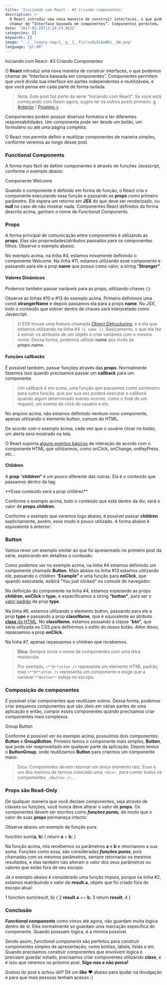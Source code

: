 ```yaml
---
title: 'Iniciando com React - #3 Criando componentes'
description: >-
  O React introduz uma nova maneira de construir interfaces, o que podemos
  chamar de “Interface baseada em componentes”. Componentes permitem…
date: '2017-03-29T13:24:24.963Z'
categories: []
keywords: []
image: "../__legacy-img/1__q__1__PjirxuDp5LbwBDz__QA.png"
language: "pt-BR"
---
```


Iniciando com React- #3 Criando Componentes

O **React** introduz uma nova maneira de construir interfaces, o que podemos chamar de “Interface baseada em componentes”. Componentes permitem que você divida sua interface em partes independentes e reutilizáveis, e que você pense em cada parte de forma isolada.

> Nota: Este post faz parte da série “Iniciando com React”. Se você está começando com React agora, sugiro ler os outros posts primeiro.
> [< Anterior](https://blog.coderockr.com/iniciando-com-react-2-criando-a-estrutura-do-projeto-2c3b0f8e9f9) | [Proximo >](https://medium.com/@viniciusdacal/iniciando-com-react-4-armazenando-estado-e-entendendo-o-lifecycle-bbb92b27da83)

Componentes podem possuir diversos formatos e ter diferentes responsabilidades. Um componente pode ser desde um botão, um formulário ou até uma página completa.

O React nos permite definir e reutilizar componentes de maneira simples, conforme veremos ao longo desse post.

### Functional Components

A forma mais fácil de definir componentes é através de funções Javascript, conforme o exemplo abaixo:

Componente Welcome

Quando o componente é definido em forma de função, o React cria o componente executando essa função e passando as **props** como primeiro parâmetro. Ele espera um retorno em **JSX** do que deve ser renderizado, ou **null** no caso de não mostrar nada. Componentes React definidos da forma descrita acima, ganham o nome de _Functional Components._

### Props

A forma principal de comunicação entre componentes é utilizando as **props.** Elas são propriedades/atributos passados para os componentes filhos. Observe o exemplo abaixo:

No exemplo acima, na linha #4, estamos novamente definindo o componente Welcome. Na linha #11, estamos utilizando esse componente e passando para ele a prop **name** que possui como valor, a string “**Stranger”**.

#### Valores Dinâmicos

Podemos também passar variáveis para as props, utilizando chaves `{}`:

Observe as linhas #10 e #13 do exemplo acima. Primeiro definimos uma const **strangerName** e depois passamos ela para a props **name**.  No _JSX_, todo o conteúdo que estiver dentro de chaves será interpretado como Javascript.

> O ES6 trouxe uma feature chamada [Object Detructuring](https://developer.mozilla.org/pt-BR/docs/Web/JavaScript/Reference/Operators/Atribuicao_via_desestruturacao#Desestruração_de_objeto), e é ela que estamos utilizando na linha #4 `({ name })`. Basicamente, o que ela faz é extrair os atributos de um objeto e criar variáveis com o mesmo nome. Dessa forma, podemos utilizar **name** aos invés de **props.name**.

#### Funções callbacks

É possível também, passar funções através das **props**. Normalmente fazemos isso quando precisamos passar um **callback** para um componente.

> Um callback é em suma, uma função que passamos como parâmetro para outra função, que por sua vez poderá executar o callback quando algum determinado evento ocorrer, como o final de um request, um evento de click do usuário e etc.

No arquivo acima, não estamos definindo nenhum novo componente, apenas utilizando o elemento button, comum do HTML.

De acordo com o exemplo acima, cada vez que o usuário clicar no botão, um alerta será mostrado na tela.

O React suporta [alguns eventos básicos](https://facebook.github.io/react/docs/events.html) de interação de acordo com o componente HTML que utilizarmos, como onClick, onChange, onKeyPress, etc…

#### Children

A **prop** “**children”** é um pouco diferente das outras.  Ela  é o conteúdo que passamos dentro da tag:

<div>**Esse conteúdo será a prop children**</div>

Conforme o exemplo acima, todo o conteúdo que está dentro da div, será o valor de **props.children**.

Conforme o exemplo que veremos logo abaixo, é possível passar **children** explicitamente, porém, esse modo é pouco utilizado. A forma abaixo é equivalente à anterior:

<div children='**Esse conteúdo será a prop children**' />

### Button

Vamos rever um exemplo similar ao que foi apresentado no primeiro post da série, explorando em detalhes o conteúdo:

Como podemos ver no exemplo acima, na linha #4 estamos definindo um componente chamado **Button**. Mais abaixo na linha #13 estamos utilizando ele, passando o children “**Example”** e uma função para **onClick**, que quando executada, exibirá “You just clicked” no console do navegador.

Na definição do componente na linha #4, estamos esperando as props **children**, **onClick** e **type**, e especificamos a string **“button”**, para ser o [valor padrão](https://developer.mozilla.org/pt-BR/docs/Web/JavaScript/Reference/Functions/Parametros_Predefinidos) da prop **type**.

Na linha #6, estamos utilizando o elemento button, passando para ele a prop **type** e passando a prop **className**, que é equivalente ao atributo [**class** do HTML](https://developer.mozilla.org/pt-BR/docs/Web/HTML/Global_attributes/class). No **className**, estamos passando a classe “**btn”**, que seria utilizada no CSS para definirmos o estilo do nosso botão. Além disso, repassamos a prop **onClick**.

Na linha #7, apenas repassamos o children que recebemos.

> **Dica:** Sempre inicie o nome de componentes com uma letra maiúscula.

> Por exemplo, `<**b**utton />` representa um elemento HTML padrão, mas `<**B**utton />` representa um componente e exige que a variável `**Button**` esteja no escopo.

### Composição de componentes

É possível criar componentes que reutilizam outros. Dessa forma, podemos criar pequenos componentes que são úteis em várias partes de uma aplicação e então, compor esses componentes quando precisamos criar componentes mais complexos.

Group Button

Conforme é possível ver no exemplo acima, possuímos dois componentes: **Button** e **GroupButton**. Primeiro temos o componente mais simples, **Button**, que pode ser reaproveitado em qualquer parte da aplicação. Depois temos o **ButtonGroup**, onde reutilizamos **Button** para criarmos um componente maior.

> Dica: Componentes devem retornar um único elemento raiz. Esse é um dos motivos de termos colocado uma`_<div>_` para conter todos os componentes `_<Button />_`.

### Props são Read-Only

De qualquer maneira que você declare componentes, seja através de classes ou funções, você nunca deve alterar o valor de **props**. Os componentes devem ser escritos como **_funções puras,_** de modo que o valor de suas **props** permaneça intacto:

Observe abaixo um exemplo de função pura:

function sum(**a**, **b**) {
  return **a** + **b**;
}

Na função acima, nós recebemos os parâmetros **a** e **b** e retornamos a sua soma. Funções como essa, são consideradas **_funções puras_**, pois chamadas com os mesmos parâmetros, sempre retornarão os mesmos resultados, e elas também não alteram o valor dos seus parâmetros ou valores que estão fora de seu escopo.

Já o exemplo abaixo é considerado uma função impura, porque na linha #2, estamos reatribuindo o valor de **result.a**, objeto que foi criado fora do escopo atual:

1  function sum(result, b) {
2    **result**.**a** += **b**;
3    return **result**;
4  }

### Conclusão

**_Functional components_** como vimos até agora, não guardam muita lógica dentro de si. Eles normalmente só guardam uma marcação específica do componente. Quando possuem lógica, é a mínima possível.

Sendo assim, _functional components_ são perfeitos para construir componentes simples de apresentação, como botões, labels, listas e etc. Quando precisamos construir componentes que envolvem lógica e precisam guardar estado, precisamos criar componentes utilizando **_class_**_,_ e é isso que veremos no próximo post. **Siga-nos e não perca!**

Gostou do post e achou útil? Dê um **like** ❤️ abaixo para ajudar na divulgação e para que mais pessoas tenham acesso :)
